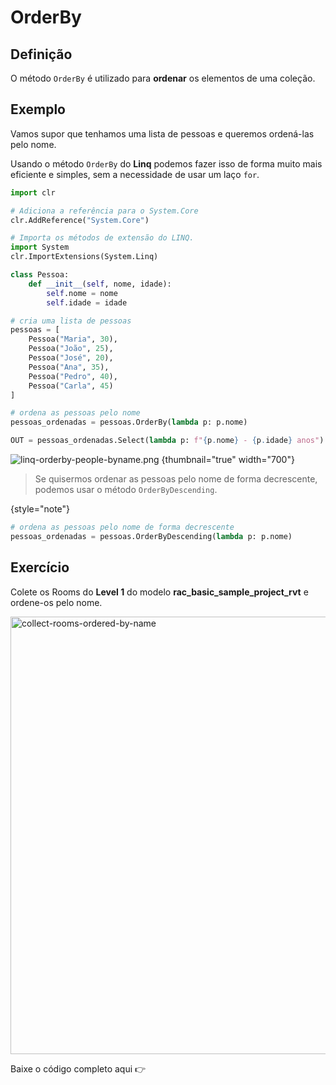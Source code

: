# OrderBy

## Definição

O método `OrderBy` é utilizado para **ordenar** os elementos de uma coleção.

## Exemplo

Vamos supor que tenhamos uma lista de pessoas e queremos ordená-las pelo nome.

Usando o método `OrderBy` do **Linq** podemos fazer isso de forma muito mais eficiente e simples, 
sem a necessidade de usar um laço `for`.

```python
import clr

# Adiciona a referência para o System.Core
clr.AddReference("System.Core")

# Importa os métodos de extensão do LINQ.
import System
clr.ImportExtensions(System.Linq)

class Pessoa:
	def __init__(self, nome, idade):
		self.nome = nome
		self.idade = idade

# cria uma lista de pessoas
pessoas = [
	Pessoa("Maria", 30),
	Pessoa("João", 25),
	Pessoa("José", 20),
	Pessoa("Ana", 35),
	Pessoa("Pedro", 40),
	Pessoa("Carla", 45)
]

# ordena as pessoas pelo nome
pessoas_ordenadas = pessoas.OrderBy(lambda p: p.nome)

OUT = pessoas_ordenadas.Select(lambda p: f"{p.nome} - {p.idade} anos")
```

![linq-orderby-people-byname.png](linq-orderby-people-byname.png) {thumbnail="true" width="700"}

> Se quisermos ordenar as pessoas pelo nome de forma decrescente, podemos usar o método `OrderByDescending`.
> 
{style="note"}

```python
# ordena as pessoas pelo nome de forma decrescente
pessoas_ordenadas = pessoas.OrderByDescending(lambda p: p.nome)
```

## Exercício

Colete os Rooms do **Level 1** do modelo **rac_basic_sample_project_rvt** e ordene-os pelo nome.

<chapter title="Solução" collapsible="true" default-state="collapsed">
	<code-block src="../resources/python/collect-rooms-ordered-by-name.py" 
				lang="Python"
				collapsible="true" 
				collapsed-title="Código principal" 
				default-state="collapsed"
				include-lines="53-56,74-76,88-93,103-131"/>
	<img src="collect-rooms-ordered-by-name.png" 
         alt="collect-rooms-ordered-by-name" 
         thumbnail="true" 
         style="block"
         width="700"
		 border-effect="rounded"/>
	<br/>
	<p>Baixe o código completo aqui 👉 <resource src="collect-rooms-ordered-by-name.py"/></p>
</chapter>